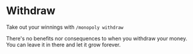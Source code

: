 # Withdraw

Take out your winnings with `/monopoly withdraw`

There's no benefits nor consequences to when you withdraw your money. You can leave it in there and let it grow forever.
